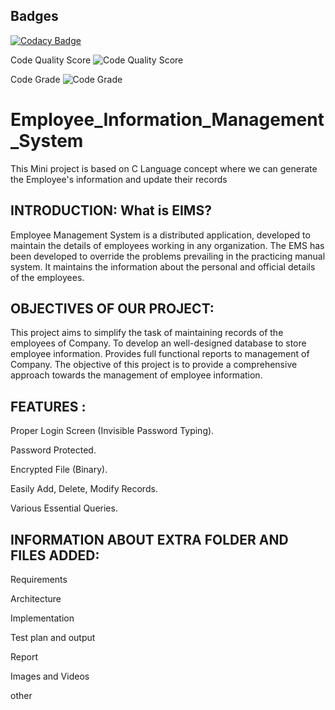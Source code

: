 ## Badges 

[![Codacy Badge](https://api.codacy.com/project/badge/Grade/d61f39ae61f24cb5982e4964accc6aed)](https://app.codacy.com/gh/Rajkumarsahani123/Employee_Information_Management_System?utm_source=github.com&utm_medium=referral&utm_content=Rajkumarsahani123/Employee_Information_Management_System&utm_campaign=Badge_Grade_Settings)

Code Quality Score
![Code Quality Score](https://www.code-inspector.com/project/27462/score/svg )


Code Grade
![Code Grade](https://www.code-inspector.com/project/27462/status/svg )




# Employee_Information_Management_System

This Mini project is based on C Language concept where we can generate the Employee's information and update their records

## INTRODUCTION: What is EIMS?

Employee Management System is a distributed application, developed to maintain the details of employees working in any organization.
The EMS has been developed to override the problems prevailing in the practicing manual system.
It maintains the information about the personal and official details of the employees.

## OBJECTIVES OF OUR PROJECT:

This project aims to simplify the task of maintaining records of the employees of Company.
To develop an well-designed database to store employee information.
Provides full functional reports to management of Company.
The objective of this project is to provide a comprehensive approach towards the management of employee information.

## FEATURES :

Proper Login Screen (Invisible Password Typing).

Password Protected.

Encrypted File (Binary).

Easily Add, Delete, Modify Records.

Various Essential Queries.

## INFORMATION ABOUT EXTRA FOLDER AND FILES ADDED:

Requirements

Architecture

Implementation

Test plan and output

Report

Images and Videos

other
